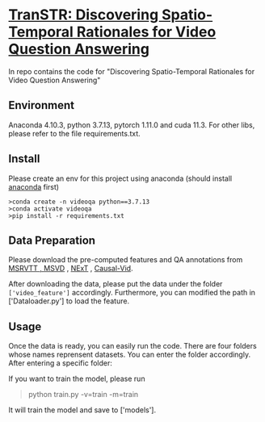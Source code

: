 # [TranSTR: Discovering Spatio-Temporal Rationales for Video Question Answering]()

In repo contains the code for "Discovering Spatio-Temporal Rationales for Video Question Answering"


## Environment

Anaconda 4.10.3, python 3.7.13, pytorch 1.11.0 and cuda 11.3. For other libs, please refer to the file requirements.txt.

## Install
Please create an env for this project using anaconda (should install [anaconda](https://docs.anaconda.com/anaconda/install/linux/) first)
```
>conda create -n videoqa python==3.7.13
>conda activate videoqa
>pip install -r requirements.txt 
```
## Data Preparation
Please download the pre-computed features and QA annotations from [MSRVTT , MSVD](https://drive.google.com/drive/folders/1JRPeEUW297xSY33Gf6z_Lx62ufgLLNO6?usp=sharing) , [NExT](https://github.com/doc-doc/NExT-QA) , [Causal-Vid](https://github.com/bcmi/Causal-VidQA).

After downloading the data, please put the data under the folder ```['video_feature']```  accordingly. Furthermore, you can modified the path in ['Dataloader.py'] to load the feature. 


## Usage
Once the data is ready, you can easily run the code. There are four folders whose names reprensent datasets. You can enter the folder accordingly. After entering a specific folder: 

If you want to train the model, please run

>python train.py -v=train -m=train

It will train the model and save to ['models'].
